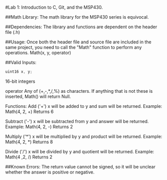 #Lab 1: Introduction to C, Git, and the MSP430.

##Math Library:
The math library for the MSP430 series is equivocal.

##Dependencies:
The library and functions are dependent on the header file (.h) 

##Usage:
Once both the header file and source file are included in the same project, you need to call the "Math" function to perform any operations. Math(x, y, operator)

##Valid Inputs:
```c
uint16 x, y;
```
16-bit integers

operator
Any of (+,-,*,/,%) as characters. If anything that is not these is inserted, Math() will return Null.

Functions:
Add ('+')
x will be added to y and sum will be returned.
Example: Math(4, 2, +)
Returns 6

Subtract ('-')
x will be subtracted from y and answer will be returned.
Example: Math(4, 2, -)
Returns 2

Multiply ('*')
x will be multiplied by y and product will be returned.
Example: Math(4, 2, *)
Returns 8

Divide ('/')
x will be divided by y and quotient will be returned.
Example: Math(4 ,2, /)
Returns 2

##Known Errors:
The return value cannot be signed, so it will be unclear whether the answer is positive or negative.